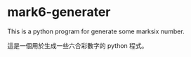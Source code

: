 # mark6-generater
This is a python program for generate some marksix number. 

這是一個用於生成一些六合彩數字的 python 程式。
